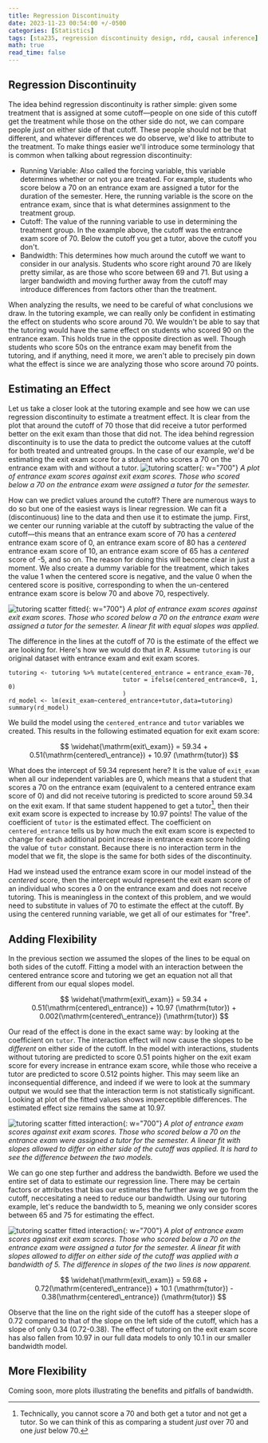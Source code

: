 ```yaml
---
title: Regression Discontinuity
date: 2023-11-23 00:54:00 +/-0500
categories: [Statistics]
tags: [sta235, regression discontinuity design, rdd, causal inference]     # TAG names should always be lowercase
math: true
read_time: false
---
```


## Regression Discontinuity
The idea behind regression discontinuity is rather simple: given some treatment that is assigned at some cutoff—people on one side of this cutoff get the treatment while those on the other side do not, we can compare people _just_ on either side of that cutoff. These people should not be that different, and whatever differences we do observe, we'd like to attribute to the treatment. To make things easier we'll introduce some terminology that is common when talking about regression discontinuity:
* Running Variable: Also called the forcing variable, this variable determines whether or not you are treated. For example, students who score below a 70 on an entrance exam are assigned a tutor for the duration of the semester. Here, the running variable is the score on the entrance exam, since that is what determines assignment to the treatment group.
* Cutoff: The value of the running variable to use in determining the treatment group. In the example above, the cutoff was the entrance exam score of 70. Below the cutoff you get a tutor, above the cutoff you don't.
* Bandwidth: This determines how much around the cutoff we want to consider in our analysis. Students who score right around 70 are likely pretty similar, as are those who score between 69 and 71. But using a larger bandwidth and moving further away from the cutoff may introduce differences from factors other than the treatment.

When analyzing the results, we need to be careful of what conclusions we draw. In the tutoring example, we can really only be confident in estimating the effect on students who score around 70. We wouldn't be able to say that the tutoring would have the same effect on students who scored 90 on the entrance exam. This holds true in the opposite direction as well. Though students who score 50s on the entrance exam may benefit from the tutoring, and if anything, need it more, we aren't able to precisely pin down what the effect is since we are analyzing those who score around 70 points.

## Estimating an Effect
Let us take a closer look at the tutoring example and see how we can use regression discontinuity to estimate a treatment effect. It is clear from the plot that around the cutoff of 70 those that did receive a tutor performed better on the exit exam than those that did not. The idea behind regression discontinuity is to use the data to predict the outcome values at the cutoff for both treated and untreated groups. In the case of our example, we'd be estimating the exit exam score for a stduent who scores a 70 on the entrance exam with and without a tutor. 
![tutoring scatter](/assets/img/tutoring_scatter.svg){: w="700"}
_A plot of entrance exam scores against exit exam scores. Those who scored below a 70 on the entrance exam were assigned a tutor for the semester._

How can we predict values around the cutoff? There are numerous ways to do so but one of the easiest ways is linear regression. We can fit a (discontinuous) line to the data and then use it to estimate the jump. First, we center our running variable at the cutoff by subtracting the value of the cutoff—this means that an entrance exam score of 70 has a *centered* entrance exam score of 0, an entrance exam score of 80 has a *centered* entrance exam score of 10, an entrance exam score of 65 has a *centered* score of -5, and so on. The reason for doing this will become clear in just a moment. We also create a dummy variable for the treatment, which takes the value 1 when the centered score is negative, and the value 0 when the centered score is positive, corresponding to when the un-centered entrance exam score is below 70 and above 70, respectively.


![tutoring scatter fitted](/assets/img/tutoring_fitted_equal.svg){: w="700"}
_A plot of entrance exam scores against exit exam scores. Those who scored below a 70 on the entrance exam were assigned a tutor for the semester. A linear fit with equal slopes was applied._

The difference in the lines at the cutoff of 70 is the estimate of the effect we are looking for. Here's how we would do that in _R_. Assume `tutoring` is our original dataset with entrance exam and exit exam scores.

```
tutoring <- tutoring %>% mutate(centered_entrance = entrance_exam-70,
                                tutor = ifelse(centered_entrance<0, 1, 0)
                                )
rd_model <- lm(exit_exam~centered_entrance+tutor,data=tutoring)
summary(rd_model)
```
We build the model using the `centered_entrance` and `tutor` variables we created. This results in the following estimated equation for exit exam score:

$$ 
\widehat{\mathrm{exit\_exam}} = 59.34 + 0.51(\mathrm{centered\_entrance}) + 10.97 (\mathrm{tutor})
$$

What does the intercept of 59.34 represent here? It is the value of `exit_exam` when all our independent variables are 0, which means that a student that scores a 70 on the entrance exam (equivalent to a centered entrance exam score of 0) and did not receive tutoring is predicted to score around 59.34 on the exit exam. If that same student happened to get a tutor[^1], then their exit exam score is expected to increase by 10.97 points! The value of the coefficient of `tutor` is the estimated effect. The coefficient on `centered_entrance` tells us by how much the exit exam score is expected to change for each additional point increase in entrance exam score holding the value of `tutor` constant. Because there is no interaction term in the model that we fit, the slope is the same for both sides of the discontinuity. 

Had we instead used the entrance exam score in our model instead of the _centered_ score, then the intercept would represent the exit exam score of an individual who scores a 0 on the entrance exam and does not receive tutoring. This is meaningless in the context of this problem, and we would need to substitute in values of 70 to estimate the effect at the cutoff. By using the centered running variable, we get all of our estimates for "free".

[^1]: Technically, you cannot score a 70 and both get a tutor and not get a tutor. So we can think of this as comparing a student _just_ over 70 and one _just_ below 70.

## Adding Flexibility
In the previous section we assumed the slopes of the lines to be equal on both sides of the cutoff. Fitting a model with an interaction between the centered entrance score and tutoring we get an equation not all that different from our equal slopes model.

$$ 
\widehat{\mathrm{exit\_exam}} = 59.34 + 0.51(\mathrm{centered\_entrance}) + 10.97 (\mathrm{tutor}) + 0.002(\mathrm{centered\_entrance}) (\mathrm{tutor})
$$

Our read of the effect is done in the exact same way: by looking at the coefficient on `tutor`. The interaction effect will now cause the slopes to be _different_ on either side of the cutoff. In the model with interactions, students without tutoring are predicted to score 0.51 points higher on the exit exam score for every increase in entrance exam score, while those who receive a tutor are predicted to score 0.512 points higher. This may seem like an inconsequential difference, and indeed if we were to look at the summary output we would see that the interaction term is not statistically significant. Looking at plot of the fitted values shows imperceptible differences. The estimated effect size remains the same at 10.97.

![tutoring scatter fitted interaction](/assets/img/tutoring_fitted_interaction.svg){: w="700"}
_A plot of entrance exam scores against exit exam scores. Those who scored below a 70 on the entrance exam were assigned a tutor for the semester. A linear fit with slopes allowed to differ on either side of the cutoff was applied. It is hard to see the difference between the two models._

We can go one step further and address the bandwidth. Before we used the entire set of data to estimate our regression line. There may be certain factors or attributes that bias our estimates the further away we go from the cutoff, neccesitating a need to reduce our bandwidth. Using our tutoring example, let's reduce the bandwidth to 5, meaning we only consider scores between 65 and 75 for estimating the effect.

![tutoring scatter fitted interaction](/assets/img/tutoring_fitted_interaction_bw5.svg){: w="700"}
_A plot of entrance exam scores against exit exam scores. Those who scored below a 70 on the entrance exam were assigned a tutor for the semester. A linear fit with slopes allowed to differ on either side of the cutoff was applied with a bandwidth of 5. The difference in slopes of the two lines is now apparent._

$$ 
\widehat{\mathrm{exit\_exam}} = 59.68 + 0.72(\mathrm{centered\_entrance}) + 10.1 (\mathrm{tutor}) - 0.38(\mathrm{centered\_entrance}) (\mathrm{tutor})
$$

Observe that the line on the right side of the cutoff has a steeper slope of 0.72 compared to that of the slope on the left side of the cutoff, which has a slope of only 0.34 (0.72-0.38). The effect of tutoring on the exit exam score has also fallen from 10.97 in our full data models to only 10.1 in our smaller bandwidth model. 

## More Flexibility
Coming soon, more plots illustrating the benefits and pitfalls of bandwidth. 